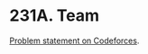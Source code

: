 # 231A. Team

[Problem statement on Codeforces](https://codeforces.com/problemset/problem/231/A?locale=en).
